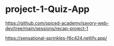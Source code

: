 # project-1-Quiz-App

https://github.com/spiced-academy/savory-web-dev/tree/main/sessions/recap-project-1

https://sensational-sprinkles-f6c424.netlify.app/

